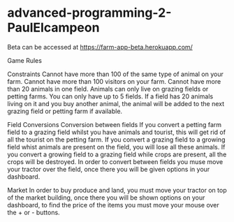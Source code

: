 # advanced-programming-2-PaulElcampeon

Beta can be accessed at https://farm-app-beta.herokuapp.com/

Game Rules

Constraints
Cannot have more than 100 of the same type of animal on your farm.
Cannot have more than 100 visitors on your farm.
Cannot have more than 20 animals in one field.
Animals can only live on grazing fields or petting farms.
You can only have up to 5 fields.
If a field has 20 animals living on it and you buy another animal, the animal will be added to the next grazing field or petting farm if available.

Field Conversions
Conversion between fields
If you convert a petting farm field to a grazing field whilst you have animals and tourist, this will get rid of all the tourist on the petting farm.
If you convert a grazing field to a growing field whist animals are present on the field, you will lose all these animals.
If you convert a growing field to a grazing field while crops are present, all the crops will be destroyed. 
In order to convert between fields you muse move your tractor over the field, once there you will be given options in your dashboard.

Market
In order to buy produce and land, you must move your tractor on top of the market building, once there you will be shown options on your dashboard, to find the price of the items you must move your mouse over the + or - buttons.

